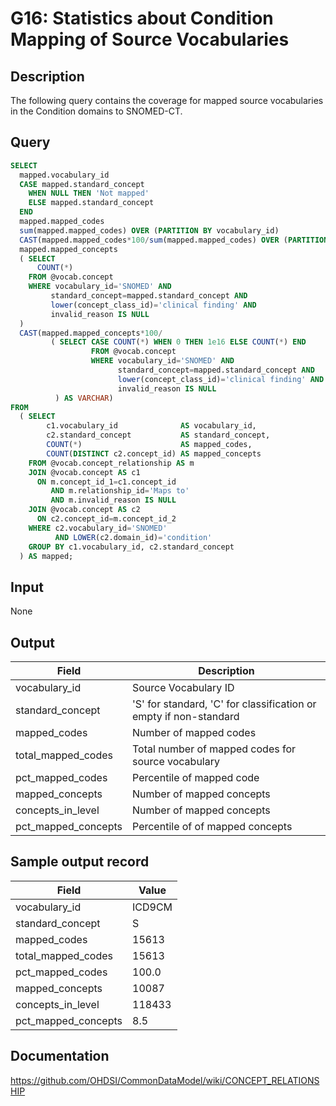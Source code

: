 <!---
Group:general
Name:G16 Statistics about Condition Mapping of Source Vocabularies
Author:Patrick Ryan
CDM Version: 5.3
-->

# G16: Statistics about Condition Mapping of Source Vocabularies

## Description
The following query contains the coverage for mapped source vocabularies in the Condition domains to SNOMED-CT.

## Query
```sql
SELECT
  mapped.vocabulary_id                                                                                  AS vocabulary_id,
  CASE mapped.standard_concept
    WHEN NULL THEN 'Not mapped'
    ELSE mapped.standard_concept
  END                                                                                                   AS standard_concept,
  mapped.mapped_codes                                                                                   AS mapped_codes,
  sum(mapped.mapped_codes) OVER (PARTITION BY vocabulary_id)                                            AS total_mapped_codes,
  CAST(mapped.mapped_codes*100/sum(mapped.mapped_codes) OVER (PARTITION BY vocabulary_id) AS varchar)   AS pct_mapped_codes,
  mapped.mapped_concepts                                                                                AS mapped_concepts,
  ( SELECT 
      COUNT(*)
    FROM @vocab.concept
    WHERE vocabulary_id='SNOMED' AND
         standard_concept=mapped.standard_concept AND
         lower(concept_class_id)='clinical finding' AND
         invalid_reason IS NULL
  )                                                                                                     AS standard_concepts,
  CAST(mapped.mapped_concepts*100/
         ( SELECT CASE COUNT(*) WHEN 0 THEN 1e16 ELSE COUNT(*) END
                  FROM @vocab.concept
                  WHERE vocabulary_id='SNOMED' AND
                        standard_concept=mapped.standard_concept AND
                        lower(concept_class_id)='clinical finding' AND
                        invalid_reason IS NULL 
          ) AS VARCHAR)                                                                                 AS pct_mapped_concepts
FROM 
  ( SELECT
        c1.vocabulary_id              AS vocabulary_id,
        c2.standard_concept           AS standard_concept,
        COUNT(*)                      AS mapped_codes,
        COUNT(DISTINCT c2.concept_id) AS mapped_concepts
    FROM @vocab.concept_relationship AS m
    JOIN @vocab.concept AS c1 
      ON m.concept_id_1=c1.concept_id 
         AND m.relationship_id='Maps to' 
         AND m.invalid_reason IS NULL
    JOIN @vocab.concept AS c2 
      ON c2.concept_id=m.concept_id_2
    WHERE c2.vocabulary_id='SNOMED' 
          AND LOWER(c2.domain_id)='condition'
    GROUP BY c1.vocabulary_id, c2.standard_concept
  ) AS mapped;
```

## Input

None

## Output

|  Field |  Description |
| --- | --- |
|  vocabulary_id |  Source Vocabulary ID |
|  standard_concept |  'S' for standard, 'C' for classification or empty if non-standard |
|  mapped_codes |  Number of mapped codes |
|  total_mapped_codes |  Total number of mapped codes for source vocabulary |
|  pct_mapped_codes |  Percentile of mapped code  |
|  mapped_concepts |  Number of mapped concepts  |
|  concepts_in_level |  Number of mapped concepts  |
|  pct_mapped_concepts |  Percentile of of mapped concepts |

## Sample output record

| Field |  Value |
| --- | --- |
|  vocabulary_id |  ICD9CM |
|  standard_concept |  S |
|  mapped_codes |  15613 |
|  total_mapped_codes |  15613 |
|  pct_mapped_codes |   100.0 |
|  mapped_concepts |  10087 |
|  concepts_in_level |  118433 |
|  pct_mapped_concepts |     8.5 |

## Documentation
https://github.com/OHDSI/CommonDataModel/wiki/CONCEPT_RELATIONSHIP
